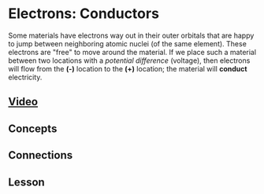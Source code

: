 # Electrons: Conductors
Some materials have electrons way out in their outer orbitals that are happy to jump between neighboring atomic nuclei (of the same element). These electrons are "free" to move around the material. If we place such a material between two locations with a *potential difference* (voltage), then electrons will flow from the **(-)** location to the **(+)** location; the material will **conduct** electricity.

## [Video](https://vimeo.com/1000740989)

## Concepts

## Connections

## Lesson
